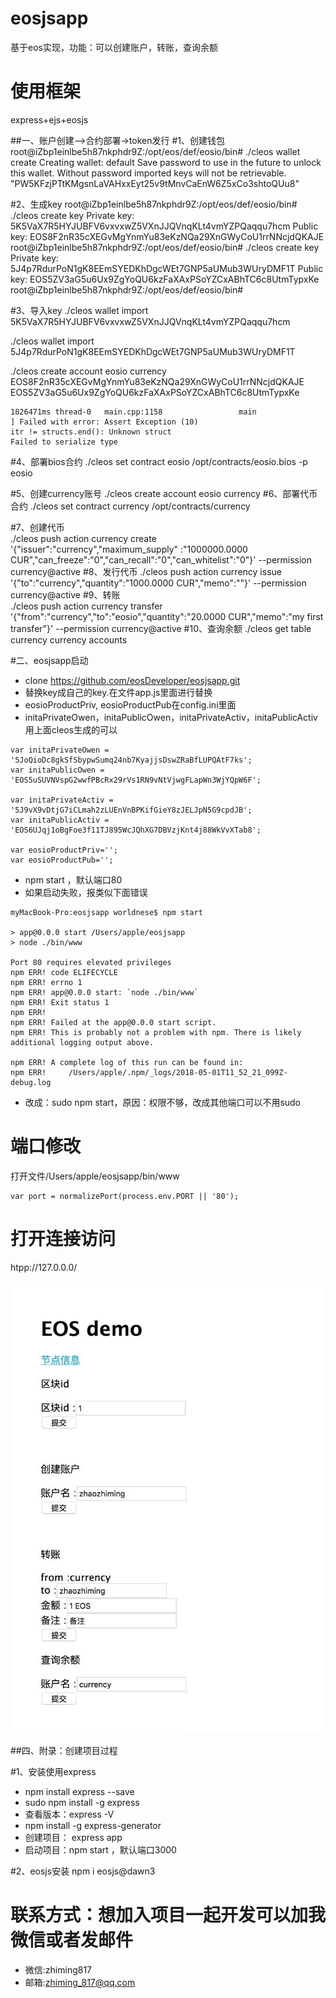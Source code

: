 # eosjsapp
基于eos实现，功能：可以创建账户，转账，查询余额

# 使用框架
express+ejs+eosjs

##一、账户创建—>合约部署->token发行
#1、创建钱包
root@iZbp1einlbe5h87nkphdr9Z:/opt/eos/def/eosio/bin# ./cleos wallet create
Creating wallet: default
Save password to use in the future to unlock this wallet.
Without password imported keys will not be retrievable.
"PW5KFzjPTtKMgsnLaVAHxxEyt25v9tMnvCaEnW6Z5xCo3shtoQUu8"

#2、生成key
root@iZbp1einlbe5h87nkphdr9Z:/opt/eos/def/eosio/bin# ./cleos create key 
Private key: 5K5VaX7R5HYJUBFV6vxvxwZ5VXnJJQVnqKLt4vmYZPQaqqu7hcm
Public key: EOS8F2nR35cXEGvMgYnmYu83eKzNQa29XnGWyCoU1rrNNcjdQKAJE
root@iZbp1einlbe5h87nkphdr9Z:/opt/eos/def/eosio/bin# ./cleos create key 
Private key: 5J4p7RdurPoN1gK8EEmSYEDKhDgcWEt7GNP5aUMub3WUryDMF1T
Public key: EOS5ZV3aG5u6Ux9ZgYoQU6kzFaXAxPSoYZCxABhTC6c8UtmTypxKe
root@iZbp1einlbe5h87nkphdr9Z:/opt/eos/def/eosio/bin# 

#3、导入key
./cleos wallet import 5K5VaX7R5HYJUBFV6vxvxwZ5VXnJJQVnqKLt4vmYZPQaqqu7hcm

./cleos wallet import 5J4p7RdurPoN1gK8EEmSYEDKhDgcWEt7GNP5aUMub3WUryDMF1T

./cleos create account eosio currency EOS8F2nR35cXEGvMgYnmYu83eKzNQa29XnGWyCoU1rrNNcjdQKAJE EOS5ZV3aG5u6Ux9ZgYoQU6kzFaXAxPSoYZCxABhTC6c8UtmTypxKe

```
1826471ms thread-0   main.cpp:1158                 main                 ] Failed with error: Assert Exception (10)
itr != structs.end(): Unknown struct 
Failed to serialize type

```

#4、部署bios合约
./cleos set contract eosio /opt/contracts/eosio.bios -p eosio

#5、创建currency账号
    ./cleos create account eosio currency 
#6、部署代币合约
./cleos set contract currency /opt/contracts/currency




#7、创建代币    
    ./cleos push action currency create '{"issuer":"currency","maximum_supply" :"1000000.0000 CUR","can_freeze":"0","can_recall":"0","can_whitelist":"0"}' --permission currency@active
#8、发行代币
./cleos push action currency issue '{"to":"currency","quantity":"1000.0000 CUR","memo":""}' --permission currency@active
#9、转账    
./cleos push action currency transfer '{"from":"currency","to":"eosio","quantity":"20.0000 CUR","memo":"my first transfer"}' --permission currency@active
#10、查询余额
    ./cleos get table currency currency accounts





#二、eosjsapp启动

- clone https://github.com/eosDeveloper/eosjsapp.git
- 替换key成自己的key.在文件app.js里面进行替换
- eosioProductPriv, eosioProductPub在config.ini里面
- initaPrivateOwen，initaPublicOwen，initaPrivateActiv，initaPublicActiv用上面cleos生成的可以

```
var initaPrivateOwen = '5JoQioDc8gkSfSbypwSumq24nb7KyajjsDswZRaBfLUPQAtF7ks';
var	initaPublicOwen = 'EOS5uSUVNVspG2wwfPBcRx29rVs1RN9vNtVjwgFLapWn3WjYQpW6F';

var initaPrivateActiv = '5J9vX9vDtjG7iCLmah2zLUEnVnBPKifGieY8zJELJpN5G9cpdJB';
var	initaPublicActiv = 'EOS6UJqj1oBgFoe3f11TJ895WcJQhXG7DBVzjKnt4j88WkVvXTab8';

var eosioProductPriv='';
var eosioProductPub='';
```

- npm start ，默认端口80
- 如果启动失败，报类似下面错误

```
myMacBook-Pro:eosjsapp worldnese$ npm start 

> app@0.0.0 start /Users/apple/eosjsapp
> node ./bin/www

Port 80 requires elevated privileges
npm ERR! code ELIFECYCLE
npm ERR! errno 1
npm ERR! app@0.0.0 start: `node ./bin/www`
npm ERR! Exit status 1
npm ERR! 
npm ERR! Failed at the app@0.0.0 start script.
npm ERR! This is probably not a problem with npm. There is likely additional logging output above.

npm ERR! A complete log of this run can be found in:
npm ERR!     /Users/apple/.npm/_logs/2018-05-01T11_52_21_099Z-debug.log

```

- 改成：sudo npm start，原因：权限不够，改成其他端口可以不用sudo


# 端口修改
打开文件/Users/apple/eosjsapp/bin/www
```
var port = normalizePort(process.env.PORT || '80');
```
# 打开连接访问
htpp://127.0.0.0/

![](截图.jpg)

##四、附录：创建项目过程

#1、安装使用express
- npm install express --save
- sudo npm install -g express 
- 查看版本：express -V
- npm install -g express-generator
- 创建项目： express app
- 启动项目：npm start ，默认端口3000

#2、eosjs安装
 npm i eosjs@dawn3



# 联系方式：想加入项目一起开发可以加我微信或者发邮件
- 微信:zhiming817
- 邮箱:zhiming_817@qq.com

